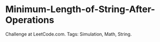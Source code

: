 # Minimum-Length-of-String-After-Operations
Challenge at LeetCode.com. Tags: Simulation, Math, String.
